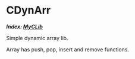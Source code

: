 # CDynArr

___Index: [MyCLib](../README.md)___


Simple dynamic array lib.

Array has push, pop, insert and remove functions.
